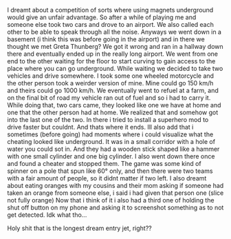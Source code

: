 I dreamt about a competition of sorts where using magnets underground would give an unfair advantage. So after a while of playing me and someone else took two cars and drove to an airport. We also called each other to be able to speak through all the noise. Anyways we went down in a basement (i think this was before going in the airport) and in there we thought we met Greta Thunberg? We got it wrong and ran in a hallway down there and eventually ended up in the really long airport. We went from one end to the other waiting for the floor to start curving to gain access to the place where you can go underground. While waiting we decided to take two vehicles and drive somewhere. I took some one wheeled motorcycle and the other person took a weirder version of mine. Mine could go 150 km/h and theirs could go 1000 km/h. We eventually went to refuel at a farm, and on the final bit of road my vehicle ran out of fuel and so i had to carry it. While doing that, two cars came, they looked like one we have at home and one that the other person had at home. We realized that and somehow got into the last one of the two. In there i tried to install a superhero mod to drive faster but couldnt. And thats where it ends. Ill also add that i sometimes (before going) had moments where i could visualize what the cheating looked like underground. It was in a small corridor with a hole of water you could sot in. And they had a wooden stick shaped like a hammer with one small cylinder and one big cylinder. I also went down there once and found a cheater and stopped them. The game was some kind of spinner on a pole that spun like 60° only, and then there were two teams with a fair amount of people, so it didnt matter if two left.
I also dreamt about eating oranges with my cousins and their mom asking if someone had taken an orange from someone else, i said i had given that person one (slice not fully orange)
Now that i think of it i also had a third one of holding the shut off button on my phone and asking it to screenshot something as to not get detected. Idk what tho...

Holy shit that is the longest dream entry jet, right??